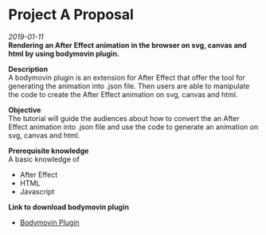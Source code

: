 # Project A Proposal
*2019-01-11*
<br>**Rendering an After Effect animation in the browser on svg, canvas and html by using bodymovin plugin.**

**Description**
<br>A bodymovin plugin is an extension for After Effect that offer the tool for generating the animation into .json file. Then users are able to manipulate the code to create the After Effect animation on svg, canvas and html.
	
**Objective**
<br>The tutorial will guide the audiences about how to convert the an After Effect animation into .json file and use the code to generate an animation on svg, canvas and html.
	
**Prerequisite knowledge**
<br>A basic knowledge of 
- After Effect
- HTML
- Javascript
 

**Link to download bodymovin plugin**
- [Bodymovin Plugin](https://aescripts.com/bodymovin/)

